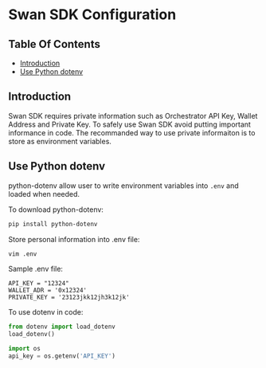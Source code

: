 # Swan SDK Configuration<!-- omit in toc -->

## Table Of Contents<!-- omit in toc -->
- [Introduction](#introduction)
- [Use Python dotenv](#use-python-dotenv)

## Introduction
Swan SDK requires private information such as Orchestrator API Key, Wallet Address and Private Key. To safely use Swan SDK avoid putting important informance in code. The recommanded way to use private informaiton is to store as environment variables.

## Use Python dotenv
python-dotenv allow user to write environment variables into `.env` and loaded when needed.

To download python-dotenv:
```bash
pip install python-dotenv
```

Store personal information into .env file:
```bash
vim .env
```

Sample .env file:
```
API_KEY = "12324"
WALLET_ADR = '0x12324' 
PRIVATE_KEY = '23123jkk12jh3k12jk'
```

To use dotenv in code:
```python
from dotenv import load_dotenv
load_dotenv()

import os
api_key = os.getenv('API_KEY')
```